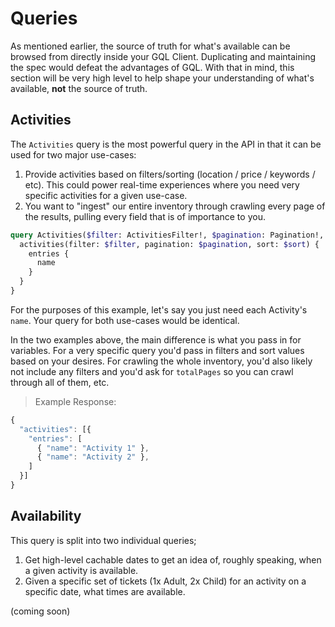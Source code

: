 # Queries

As mentioned earlier, the source of truth for what's available can be browsed from directly inside your GQL Client. Duplicating and maintaining the spec would defeat the advantages of GQL. With that in mind, this section will be very high level to help shape your understanding of what's available, **not** the source of truth.

## Activities

The `Activities` query is the most powerful query in the API in that it can be used for two major use-cases:

1. Provide activities based on filters/sorting (location / price / keywords / etc). This could power real-time experiences where you need very specific activities for a given use-case.
2. You want to "ingest" our entire inventory through crawling every page of the results, pulling every field that is of importance to you.

```graphql
query Activities($filter: ActivitiesFilter!, $pagination: Pagination!, $sort: ActivitySort) {
  activities(filter: $filter, pagination: $pagination, sort: $sort) {
    entries {
      name
    }
  }
}
```

For the purposes of this example, let's say you just need each Activity's `name`. Your query for both use-cases would be identical.

In the two examples above, the main difference is what you pass in for variables. For a very specific query you'd pass in filters and sort values based on your desires. For crawling the whole inventory, you'd also likely not include any filters and you'd ask for `totalPages` so you can crawl through all of them, etc.

>  Example Response:

```javascript
{
  "activities": [{
    "entries": [
      { "name": "Activity 1" },
      { "name": "Activity 2" },
    ]
  }]
}
```

## Availability

This query is split into two individual queries;

1. Get high-level cachable dates to get an idea of, roughly speaking, when a given activity is available.
2. Given a specific set of tickets (1x Adult, 2x Child) for an activity on a specific date, what times are available.

(coming soon)
